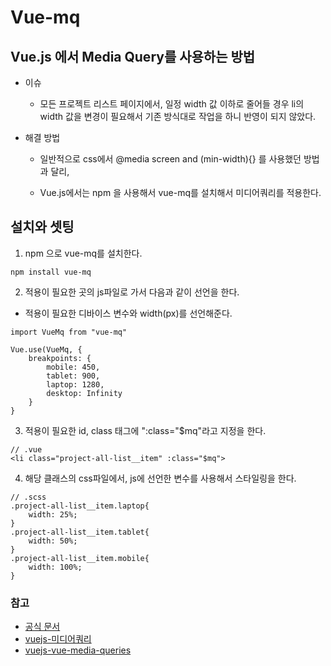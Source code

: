 # Vue-mq

## Vue.js 에서 Media Query를 사용하는 방법

- 이슈
    - 모든 프로젝트 리스트 페이지에서, 일정 width 값 이하로 줄어들 경우 li의 width 값을 변경이 필요해서 기존 방식대로 작업을 하니 반영이 되지 않았다.

- 해결 방법

    - 일반적으로 css에서 @media screen and (min-width){} 를 사용했던 방법과 달리, 
    
    - Vue.js에서는 npm 을 사용해서 vue-mq를 설치해서 미디어쿼리를 적용한다.

## 설치와 셋팅

1. npm 으로 vue-mq를 설치한다.

```
npm install vue-mq
```

2. 적용이 필요한 곳의 js파일로 가서 다음과 같이 선언을 한다.

  - 적용이 필요한 디바이스 변수와 width(px)를 선언해준다.

```
import VueMq from "vue-mq"

Vue.use(VueMq, {
	breakpoints: {
		mobile: 450,
		tablet: 900,
		laptop: 1280,
		desktop: Infinity
	}
}
```

3. 적용이 필요한 id, class 태그에 ":class="$mq"라고 지정을 한다.

```
// .vue
<li class="project-all-list__item" :class="$mq">
```

4. 해당 클래스의 css파일에서, js에 선언한 변수를 사용해서 스타일링을 한다.

```
// .scss
.project-all-list__item.laptop{
	width: 25%;
}
.project-all-list__item.tablet{
	width: 50%;
}
.project-all-list__item.mobile{
	width: 100%;
}
```

### 참고

- [공식 문서](https://www.npmjs.com/package/vue-mq)
- [vuejs-미디어쿼리](https://live.wbluke.com/blog/2019/02/09/vuejs-%EB%AF%B8%EB%94%94%EC%96%B4%EC%BF%BC%EB%A6%AC/)
- [vuejs-vue-media-queries](https://www.digitalocean.com/community/tutorials/vuejs-vue-media-queries)